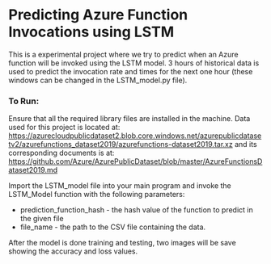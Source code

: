 # Predicting Azure Function Invocations using LSTM
This is a experimental project where we try to predict when an Azure function will be invoked using the LSTM model. 3 hours of historical data is used to predict the invocation rate and times for the next one hour (these windows can be changed in the LSTM_model.py file).

### To Run:
Ensure that all the required library files are installed in the machine.
Data used for this project is located at: https://azurecloudpublicdataset2.blob.core.windows.net/azurepublicdatasetv2/azurefunctions_dataset2019/azurefunctions-dataset2019.tar.xz and its corresponding documents is at: https://github.com/Azure/AzurePublicDataset/blob/master/AzureFunctionsDataset2019.md

Import the LSTM_model file into your main program and invoke the LSTM_Model function with the following parameters:
* prediction_function_hash - the hash value of the function to predict in the given file
* file_name - the path to the CSV file containing the data.

After the model is done training and testing, two images will be save showing the accuracy and loss values.